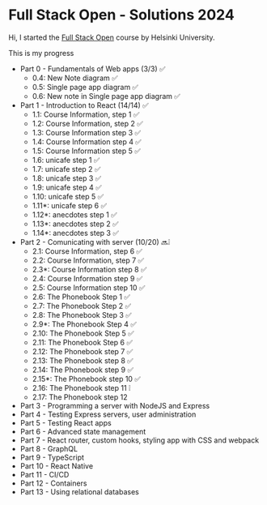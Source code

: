 # Full Stack Open - Solutions 2024

Hi, I started the [Full Stack Open](https://fullstackopen.com/en) course by Helsinki University.

This is my progress

- Part 0 - Fundamentals of Web apps (3/3) ✅
    - 0.4: New Note diagram ✅
    - 0.5: Single page app diagram ✅
    - 0.6: New note in Single page app diagram ✅
- Part 1 - Introduction to React  (14/14) ✅
    - 1.1: Course Information, step 1 ✅
    - 1.2: Course Information, step 2 ✅
    - 1.3: Course Information step 3 ✅
    - 1.4: Course Information step 4 ✅
    - 1.5: Course Information step 5 ✅
    - 1.6: unicafe step 1 ✅
    - 1.7: unicafe step 2 ✅
    - 1.8: unicafe step 3 ✅
    - 1.9: unicafe step 4 ✅
    - 1.10: unicafe step 5 ✅
    - 1.11*: unicafe step 6 ✅
    - 1.12*: anecdotes step 1 ✅
    - 1.13*: anecdotes step 2 ✅
    - 1.14*: anecdotes step 3 ✅
- Part 2 - Comunicating with server (10/20) 🔜❕
    - 2.1: Course Information, step 6 ✅
    - 2.2: Course Information, step 7 ✅
    - 2.3*: Course Information step 8 ✅
    - 2.4: Course Information step 9 ✅
    - 2.5: Course Information step 10 ✅
    - 2.6: The Phonebook Step 1 ✅
    - 2.7: The Phonebook Step 2 ✅
    - 2.8: The Phonebook Step 3 ✅
    - 2.9*: The Phonebook Step 4 ✅
    - 2.10: The Phonebook Step 5 ✅
    - 2.11: The Phonebook Step 6 ✅
    - 2.12: The Phonebook step 7 ✅
    - 2.13: The Phonebook step 8 ✅
    - 2.14: The Phonebook step 9 ✅
    - 2.15*: The Phonebook step 10 ✅
    - 2.16: The Phonebook step 11 ❕
    - 2.17: The Phonebook step 12
- Part 3 - Programming a server with NodeJS and Express
- Part 4 - Testing Express servers, user administration
- Part 5 - Testing React apps
- Part 6 - Advanced state management
- Part 7 - React router, custom hooks, styling app with CSS and webpack
- Part 8 - GraphQL
- Part 9 - TypeScript
- Part 10 - React Native
- Part 11 - CI/CD
- Part 12 - Containers
- Part 13 - Using relational databases

